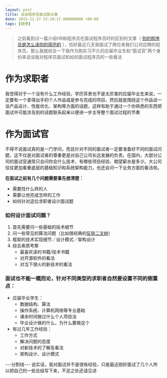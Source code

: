 ```yaml
---
layout: post
title: 谈谈程序员面试那点事
date: 2015-11-27 23:10:17.000000000 +09:00
tags: [随想]
---
```

> 之前看到过一篇介绍HR和程序员在面试程序员时的区别的文章（ [别的程序员是怎么读你的简历的](http://coolshell.cn/articles/1695.html) ），恰好最近几天我面试了两位来我们公司应聘的程序员，那么我就综合一下我作为刚实习不久的应届毕业生和“面试官”两个身份来谈谈我对程序员面试和如何面试程序员的一些看法

# 作为求职者
我觉得对于一个没有什么工作经验，学历背景也不是太厉害的应届毕业生来说，一定要有一个拿得出手的个人作品或是参与完成的项目，然后就是围绕这个作品谈一谈产品设计、性能优化、架构等方面的话题，这样有助于通过一个你熟悉的东西把面试中可能涉及到的话题联系起来以便进一步主导整个面试过程的节奏

# 作为面试官
不得不说面试真的是一门学问，而且针对不同的面试者一定要准备好不同的面试问题，这不仅是对面试者的尊重更是对自己公司长远发展的负责。在国内，大部分公司的面试官通常只会问你会什么技术、有哪些项目经验、期望薪水是多少。大公司往往更加看重底层的基础知识和系统架构能力，也还会问一下业务方面的看法啦。


**在面试之前有几个问题需要事先想清楚：**

- 需要找什么样的人
- 需要让他完成怎样的工作
- 如何针对这位求职者设计面试题

### 如何设计面试问题？
1. 首先需要问一些基础的技术细节
2. 问一些常见的算法问题（比如很经典的[反转二叉树](https://leetcode.com/problems/invert-binary-tree/)）
3. 框架的技术实现细节／设计模式／架构设计
4. 综合素质考察
    - 最喜欢读的书籍/技术书籍
    - 对开源软件的看法
    - 对当下很火的新技术的看法


### 面试也不能一概而论，针对不同类型的求职者自然要设置不同的侧重点：
- 应届毕业学生：
    - 数据结构、算法
    - 操作系统、计算机网络等专业基础
    - 课余时间做过什么个人项目没
    - 毕业设计做的什么，为什么要做这个
- 有过几年工作经验：
    - 工作方式
    - 解决问题的态度
    - 对新技术的了解及看法
    - 架构设计、设计模式

---分割线---
说实话，我对面试并不是很有经验，只是最近刚好面试了几个人所以把自己的一些总结写下来，不足之处还请见谅
